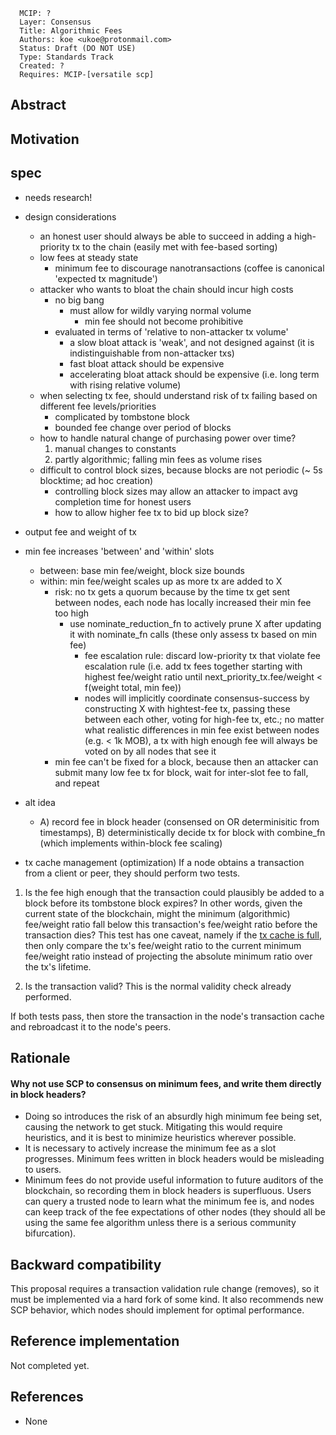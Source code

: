 ```
  MCIP: ?
  Layer: Consensus
  Title: Algorithmic Fees
  Authors: koe <ukoe@protonmail.com>
  Status: Draft (DO NOT USE)
  Type: Standards Track
  Created: ?
  Requires: MCIP-[versatile scp]
```

## Abstract





## Motivation





## spec

- needs research!

- design considerations
	- an honest user should always be able to succeed in adding a high-priority tx to the chain (easily met with fee-based sorting)
	- low fees at steady state
		- minimum fee to discourage nanotransactions (coffee is canonical 'expected tx magnitude')
	- attacker who wants to bloat the chain should incur high costs
		- no big bang
			- must allow for wildly varying normal volume
				- min fee should not become prohibitive
		- evaluated in terms of 'relative to non-attacker tx volume'
			- a slow bloat attack is 'weak', and not designed against (it is indistinguishable from non-attacker txs)
			- fast bloat attack should be expensive
			- accelerating bloat attack should be expensive (i.e. long term with rising relative volume)
	- when selecting tx fee, should understand risk of tx failing based on different fee levels/priorities
		- complicated by tombstone block
		- bounded fee change over period of blocks
	- how to handle natural change of purchasing power over time?
		1. manual changes to constants
		2. partly algorithmic; falling min fees as volume rises
	- difficult to control block sizes, because blocks are not periodic (~ 5s blocktime; ad hoc creation)
		- controlling block sizes may allow an attacker to impact avg completion time for honest users
		- how to allow higher fee tx to bid up block size?

- output fee and weight of tx

- min fee increases 'between' and 'within' slots
	- between: base min fee/weight, block size bounds
	- within: min fee/weight scales up as more tx are added to X
		- risk: no tx gets a quorum because by the time tx get sent between nodes, each node has locally increased their min fee too high
			- use nominate_reduction_fn to actively prune X after updating it with nominate_fn calls (these only assess tx based on min fee)
				- fee escalation rule: discard low-priority tx that violate fee escalation rule (i.e. add tx fees together starting with highest fee/weight ratio until next_priority_tx.fee/weight < f(weight total, min fee))
				- nodes will implicitly coordinate consensus-success by constructing X with hightest-fee tx, passing these between each other, voting for high-fee tx, etc.; no matter what realistic differences in min fee exist between nodes (e.g. < 1k MOB), a tx with high enough fee will always be voted on by all nodes that see it
		- min fee can't be fixed for a block, because then an attacker can submit many low fee tx for block, wait for inter-slot fee to fall, and repeat

- alt idea
	- A) record fee in block header (consensed on OR determinisitic from timestamps), B) deterministically decide tx for block with combine_fn (which implements within-block fee scaling)


- tx cache management (optimization)
If a node obtains a transaction from a client or peer, they should perform two tests.

1. Is the fee high enough that the transaction could plausibly be added to a block before its tombstone block expires? In other words, given the current state of the blockchain, might the minimum (algorithmic) fee/weight ratio fall below this transaction's fee/weight ratio before the transaction dies? This test has one caveat, namely if the [tx cache is full](#tx-cache-cleaning), then only compare the tx's fee/weight ratio to the current minimum fee/weight ratio instead of projecting the absolute minimum ratio over the tx's lifetime.

2. Is the transaction valid? This is the normal validity check already performed.

If both tests pass, then store the transaction in the node's transaction cache and rebroadcast it to the node's peers.


## Rationale

#### Why not use SCP to consensus on minimum fees, and write them directly in block headers?

- Doing so introduces the risk of an absurdly high minimum fee being set, causing the network to get stuck. Mitigating this would require heuristics, and it is best to minimize heuristics wherever possible.
- It is necessary to actively increase the minimum fee as a slot progresses. Minimum fees written in block headers would be misleading to users.
- Minimum fees do not provide useful information to future auditors of the blockchain, so recording them in block headers is superfluous. Users can query a trusted node to learn what the minimum fee is, and nodes can keep track of the fee expectations of other nodes (they should all be using the same fee algorithm unless there is a serious community bifurcation).



## Backward compatibility

This proposal requires a transaction validation rule change (removes), so it must be implemented via a hard fork of some kind. It also recommends new SCP behavior, which nodes should implement for optimal performance.



## Reference implementation

Not completed yet.



## References

- None
